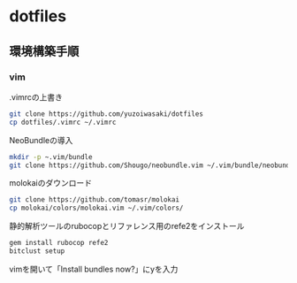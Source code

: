 # dotfiles

## 環境構築手順

### vim
.vimrcの上書き
```sh
git clone https://github.com/yuzoiwasaki/dotfiles
cp dotfiles/.vimrc ~/.vimrc
```

NeoBundleの導入
```sh
mkdir -p ~.vim/bundle
git clone https://github.com/Shougo/neobundle.vim ~/.vim/bundle/neobundle.vim
```

molokaiのダウンロード
```sh
git clone https://github.com/tomasr/molokai
cp molokai/colors/molokai.vim ~/.vim/colors/
```

静的解析ツールのrubocopとリファレンス用のrefe2をインストール
```sh
gem install rubocop refe2
bitclust setup
```

vimを開いて「Install bundles now?」にyを入力
